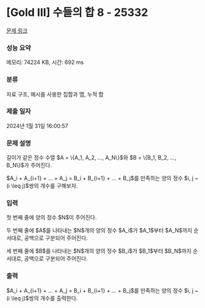 # [Gold III] 수들의 합 8 - 25332 

[문제 링크](https://www.acmicpc.net/problem/25332) 

### 성능 요약

메모리: 74224 KB, 시간: 692 ms

### 분류

자료 구조, 해시를 사용한 집합과 맵, 누적 합

### 제출 일자

2024년 1월 31일 16:00:57

### 문제 설명

<p>길이가 같은 정수 수열 $A = \{A_1, A_2, ..., A_N\}$와 $B = \{B_1, B_2, ..., B_N\}$가 주어진다.</p>

<p>$A_i + A_{i+1} + ... + A_j = B_i + B_{i+1} + ... + B_j$를 만족하는 양의 정수 $i, j ~(i \leq j)$쌍의 개수를 구해보자.</p>

### 입력 

 <p>첫 번째 줄에 양의 정수 $N$이 주어진다.</p>

<p>두 번째 줄에 $A$를 나타내는 $N$개의 양의 정수 $A_i$가 $A_1$부터 $A_N$까지 순서대로, 공백으로 구분되어 주어진다.</p>

<p>세 번째 줄에 $B$를 나타내는 $N$개의 양의 정수 $B_i$가 $B_1$부터 $B_N$까지 순서대로, 공백으로 구분되어 주어진다.</p>

### 출력 

 <p>$A_i + A_{i+1} + ... + A_j = B_i + B_{i+1} + ... + B_j$를 만족하는 양의 정수 $i, j ~(i \leq j)$쌍의 개수를 출력한다.</p>

